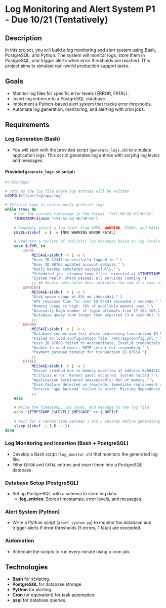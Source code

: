 # Log Monitoring and Alert System P1 - Due 10/21 (Tentatively)

## Description

In this project, you will build a log monitoring and alert system using Bash, PostgreSQL, and Python. The system will monitor logs, store them in PostgreSQL, and trigger alerts when error thresholds are reached. This project aims to simulate real-world production support tasks.

## Goals

- Monitor log files for specific error levels (ERROR, FATAL).
- Insert log entries into a PostgreSQL database.
- Implement a Python-based alert system that tracks error thresholds.
- Automate log generation, monitoring, and alerting with cron jobs.

## Requirements

### Log Generation (Bash)

- You will start with the provided script (`generate_logs.sh`) to simulate application logs. This script generates log entries with varying log levels and messages.

#### Provided `generate_logs.sh` script:

```bash
#!/bin/bash

# Path to the log file where log entries will be written
LOGFILE="/var/log/app.log"

# Infinite loop to continuously generate logs
while true; do
    # Get the current timestamp in the format 'YYYY-MM-DD HH:MM:SS'
    TIMESTAMP=$(date "+%Y-%m-%d %H:%M:%S")
    
    # Randomly select a log level from INFO, WARNING, ERROR, and FATAL
    LEVEL=$(shuf -n 1 -e INFO WARNING ERROR FATAL)

    # Generate a variety of realistic log messages based on log levels
    case $LEVEL in
        INFO)
            MESSAGE=$(shuf -n 1 -e \
            "User ID 12345 successfully logged in." \
            "User ID 98765 updated account details." \
            "Daily backup completed successfully." \
            "Scheduled job 'cleanup_temp_files' executed at $TIMESTAMP." \
            "System health check passed; all services running.")
            ;; ## Double semi-colon here indicates the end of a case statement in Bash
        WARNING)
            MESSAGE=$(shuf -n 1 -e \
            "Disk space usage at 85% on /dev/sda1." \
            "API response time for user ID 54321 exceeded 2 seconds." \
            "Memory usage is high: 78% of available memory used." \
            "Unusually high number of login attempts from IP 192.168.1.101." \
            "Database query took longer than expected (3.4 seconds).")
            ;;
        ERROR)
            MESSAGE=$(shuf -n 1 -e \
            "Database connection lost while processing transaction ID 98765." \
            "Failed to load configuration file: /etc/app/config.yml." \
            "User ID 67890 failed to authenticate. Invalid credentials." \
            "Unable to send email: SMTP server not responding." \
            "Payment gateway timeout for transaction ID 87654.")
            ;;
        FATAL)
            MESSAGE=$(shuf -n 1 -e \
            "Server crashed due to memory overflow at address 0x004FA1." \
            "Critical error: Kernel panic occurred. System halted." \
            "Application terminated unexpectedly: Out of memory." \
            "Disk failure detected on /dev/sdb. Immediate replacement required." \
            "Service 'app-backend' failed to start: Missing dependency.")
            ;;
    esac

    # Write the timestamp, log level, and message to the log file
    echo "$TIMESTAMP [$LEVEL] $MESSAGE" >> $LOGFILE
    
    # Wait for a random time between 1 and 5 seconds before generating the next log entry
    sleep $(shuf -i 1-5 -n 1)
done
```

### Log Monitoring and Insertion (Bash + PostgreSQL)

- Develop a Bash script (`log_monitor.sh`) that monitors the generated log file.
- Filter `ERROR` and `FATAL` entries and insert them into a PostgreSQL database.

### Database Setup (PostgreSQL)

- Set up PostgreSQL with a schema to store log data:
  - **log_entries**: Stores timestamps, error levels, and messages.

### Alert System (Python)

- Write a Python script (`alert_system.py`) to monitor the database and trigger alerts if error thresholds (5 errors, 1 fatal) are exceeded.

### Automation

- Schedule the scripts to run every minute using a cron job.

## Technologies

- **Bash** for scripting.
- **PostgreSQL** for database storage.
- **Python** for alerting.
- **Cron** (or equivalent) for task automation.
- **psql** for database queries.
